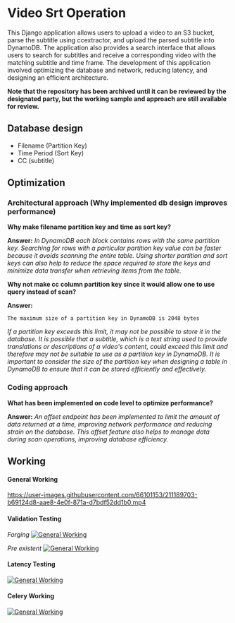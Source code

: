 # Video Srt Operation

This Django application allows users to upload a video to an S3 bucket, parse the subtitle using ccextractor, and upload the parsed subtitle into DynamoDB. The application also provides a search interface that allows users to search for subtitles and receive a corresponding video with the matching subtitle and time frame. The development of this application involved optimizing the database and network, reducing latency, and designing an efficient architecture. 

**Note that the repository has been archived until it can be reviewed by the designated party, but the working sample and approach are still available for review.**


## Database design
* Filename (Partition Key)
* Time Period (Sort Key)
* CC (subtitle)


## Optimization
 
### Architectural approach (Why implemented db design improves performance)
**Why make filename partition key and time as sort key?**

**Answer:**  *In DynamoDB each block contains rows with the same partition key.
Searching for rows with a particular partition key value can be faster because it avoids scanning the entire table.
Using shorter partition and sort keys can also help to reduce the space required to store the keys and minimize data transfer when retrieving items from the table.*

**Why not make cc column partition key since it would allow one to use query instead of scan?**

**Answer:** 

```The maximum size of a partition key in DynamoDB is 2048 bytes```

*If a partition key exceeds this limit, it may not be possible to store it in the database. It is possible that a subtitle, which is a text string used to provide translations or descriptions of a video's content, could exceed this limit and therefore may not be suitable to use as a partition key in DynamoDB. It is important to consider the size of the partition key when designing a table in DynamoDB to ensure that it can be stored efficiently and effectively.*

### Coding approach ###
**What has been implemented on code level to optimize performance?**

**Answer:** *An offset endpoint has been implemented to limit the amount of data returned at a time, improving network performance and reducing strain on the database. This offset feature also helps to manage data during scan operations, improving database efficiency.*

## Working

#### General Working ####

https://user-images.githubusercontent.com/66101153/211189703-b69124d8-aae8-4e0f-871a-d7bdf52dd1b0.mp4


#### Validation Testing ####

*Forging*
[![General Working](https://github.com/saksham-ghimire/XMLParser/blob/master/screenshots/work_test.gif)](https://user-images.githubusercontent.com/66101153/211189718-46a98645-8b20-45cb-9553-5651ecf72789.mp4)

*Pre existent*
[![General Working](https://github.com/saksham-ghimire/XMLParser/blob/master/screenshots/work_test.gif)](https://user-images.githubusercontent.com/66101153/211189823-4357f87d-9fe9-42a6-b77c-efdba8668bee.mp4)


#### Latency Testing ####

[![General Working](https://github.com/saksham-ghimire/XMLParser/blob/master/screenshots/work_test.gif)](https://user-images.githubusercontent.com/66101153/211189794-e5251213-66ec-4c5b-a27d-646c198c01f5.mp4)


#### Celery Working ####

[![General Working](https://github.com/saksham-ghimire/XMLParser/blob/master/screenshots/work_test.gif)](https://user-images.githubusercontent.com/66101153/211189741-fadd242d-5896-489a-8c70-beea081f41a4.mp4)






